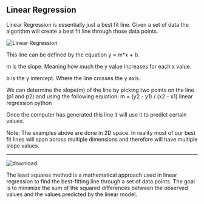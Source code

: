 ## Linear Regression


Linear Regression is essentially just a best fit line. Given a set of data the algorithm will create a best fit line through those data points.


![Linear Regression](https://github.com/user-attachments/assets/a37ed51d-f60f-405d-9e65-a16ddcca0c46)


This line can be defined by the equation y = m*x + b.

m is the slope. Meaning how much the y value increases for each x value.

b is the y intercept. Where the line crosses the y axis.

We can determine the slope(m) of the line by picking two points on the line (p1 and p2) and using the following equation: m = (y2 - y1) / (x2 - x1) linear regression python

Once the computer has generated this line it will use it to predict certain values.

Note: The examples above are done in 2D space. In reality most of our best fit lines will span across multiple dimensions and therefore will have multiple slope values.

---

![download](https://github.com/user-attachments/assets/9c64068e-83a4-483c-a6bc-1f0ffeb9badc)



The least squares method is a mathematical approach used in linear regression to find the best-fitting line through a set of data points. The goal is to minimize the sum of the squared differences between the observed values and the values predicted by the linear model.

